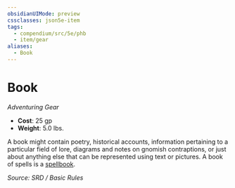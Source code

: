 ```yaml
---
obsidianUIMode: preview
cssclasses: json5e-item
tags:
  - compendium/src/5e/phb
  - item/gear
aliases:
  - Book
---
```

# Book
*Adventuring Gear*  

- **Cost**: 25 gp
- **Weight**: 5.0 lbs.

A book might contain poetry, historical accounts, information pertaining to a particular field of lore, diagrams and notes on gnomish contraptions, or just about anything else that can be represented using text or pictures. A book of spells is a [spellbook](compendium/items/spellbook.md).

*Source: SRD / Basic Rules*